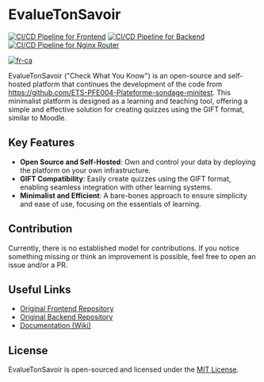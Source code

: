 # EvalueTonSavoir

[![CI/CD Pipeline for Frontend](https://github.com/ets-cfuhrman-pfe/EvalueTonSavoir/actions/workflows/frontend-deploy.yml/badge.svg)](https://github.com/ets-cfuhrman-pfe/EvalueTonSavoir/actions/workflows/frontend-deploy.yml)
[![CI/CD Pipeline for Backend](https://github.com/ets-cfuhrman-pfe/EvalueTonSavoir/actions/workflows/backend-deploy.yml/badge.svg)](https://github.com/ets-cfuhrman-pfe/EvalueTonSavoir/actions/workflows/backend-deploy.yml)
[![CI/CD Pipeline for Nginx Router](https://github.com/ets-cfuhrman-pfe/EvalueTonSavoir/actions/workflows/deploy.yml/badge.svg)](https://github.com/ets-cfuhrman-pfe/EvalueTonSavoir/actions/workflows/deploy.yml)

[![fr-ca](https://img.shields.io/badge/lang-fr--ca-green.svg)](https://github.com/ets-cfuhrman-pfe/EvalueTonSavoir/blob/main/README.fr-ca.md)

EvalueTonSavoir ("Check What You Know") is an open-source and self-hosted platform that continues the development of the code from https://github.com/ETS-PFE004-Plateforme-sondage-minitest. This minimalist platform is designed as a learning and teaching tool, offering a simple and effective solution for creating quizzes using the GIFT format, similar to Moodle.

## Key Features

* **Open Source and Self-Hosted**: Own and control your data by deploying the platform on your own infrastructure.
* **GIFT Compatibility**: Easily create quizzes using the GIFT format, enabling seamless integration with other learning systems.
* **Minimalist and Efficient**: A bare-bones approach to ensure simplicity and ease of use, focusing on the essentials of learning.

## Contribution

Currently, there is no established model for contributions. If you notice something missing or think an improvement is possible, feel free to open an issue and/or a PR.

## Useful Links

* [Original Frontend Repository](https://github.com/ETS-PFE004-Plateforme-sondage-minitest/ETS-PFE004-EvalueTonSavoir-Frontend)
* [Original Backend Repository](https://github.com/ETS-PFE004-Plateforme-sondage-minitest/ETS-PFE004-EvalueTonSavoir-Backend)
* [Documentation (Wiki)](https://github.com/ets-cfuhrman-pfe/EvalueTonSavoir/wiki)

## License

EvalueTonSavoir is open-sourced and licensed under the [MIT License](/LICENSE).

